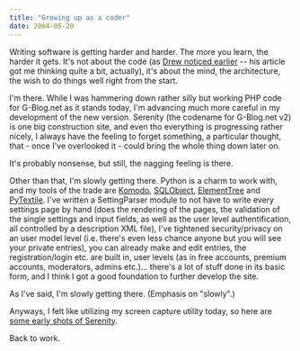 ```yaml
---
title: "Growing up as a coder"
date: 2004-05-20
---
```


Writing software is getting harder and harder. The more you learn, the harder it gets. It's not about the code (as [Drew noticed earlier][1] -- his article got me thinking quite a bit, actually), it's about the mind, the architecture,
the wish to do things well right from the start.

I'm there. While I was hammering down rather silly but working PHP code for G-Blog.net as it stands today, I'm advancing much more careful in my development of the new version. Serenity (the codename for G-Blog.net v2) is one big construction site, and even tho everything is progressing rather nicely, I always have the feeling to forget something, a particular thought,
that - once I've overlooked it - could bring the whole thing down later on.

It's probably nonsense, but still, the nagging feeling is there.

Other than that, I'm slowly getting there. Python is a charm to work with, and my tools of the trade are [Komodo][2], [SQLObject][3], [ElementTree][4] and
[PyTextile][5]. I've written a SettingParser module to not have to write every settings page by hand (does the rendering of the pages, the validation of the single settings and input fields, as well as the user level authentification,
all controlled by a description XML file), I've tightened security/privacy on an user model level (i.e. there's even less chance anyone but you will see your private entries), you can already make and edit entries, the registration/login etc. are built in, user levels (as in free accounts,
premium accounts, moderators, admins etc.)… there's a lot of stuff done in its basic form, and I think I got a good foundation to further develop the site.

As I've said, I'm slowly getting there. (Emphasis on "slowly".)

Anyways, I felt like utilizing my screen capture utility today, so here are
[some early shots of Serenity][6].

Back to work.

[1]: http://allinthehead.com/retro/203/
[2]: http://www.activestate.com/Products/Komodo/
[3]: http://www.sqlobject.org/
[4]: http://www.effbot.org/zone/element-index.htm
[5]: http://dealmeida.net/projects/textile/
[6]: http://docs.g-blog.net/bilder_etc/serenity/


